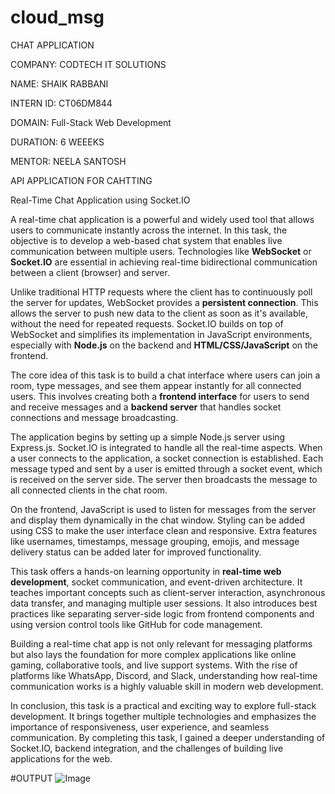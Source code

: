 # cloud_msg
CHAT  APPLICATION

COMPANY: CODTECH IT SOLUTIONS

NAME: SHAIK RABBANI

INTERN ID: CT06DM844

DOMAIN: Full-Stack Web Development

DURATION: 6 WEEEKS

MENTOR: NEELA SANTOSH

API APPLICATION FOR CAHTTING

Real-Time Chat Application using Socket.IO

A real-time chat application is a powerful and widely used tool that allows users to communicate instantly across the internet. In this task, the objective is to develop a web-based chat system that enables live communication between multiple users. Technologies like **WebSocket** or **Socket.IO** are essential in achieving real-time bidirectional communication between a client (browser) and server.

Unlike traditional HTTP requests where the client has to continuously poll the server for updates, WebSocket provides a **persistent connection**. This allows the server to push new data to the client as soon as it's available, without the need for repeated requests. Socket.IO builds on top of WebSocket and simplifies its implementation in JavaScript environments, especially with **Node.js** on the backend and **HTML/CSS/JavaScript** on the frontend.

The core idea of this task is to build a chat interface where users can join a room, type messages, and see them appear instantly for all connected users. This involves creating both a **frontend interface** for users to send and receive messages and a **backend server** that handles socket connections and message broadcasting.

The application begins by setting up a simple Node.js server using Express.js. Socket.IO is integrated to handle all the real-time aspects. When a user connects to the application, a socket connection is established. Each message typed and sent by a user is emitted through a socket event, which is received on the server side. The server then broadcasts the message to all connected clients in the chat room.

On the frontend, JavaScript is used to listen for messages from the server and display them dynamically in the chat window. Styling can be added using CSS to make the user interface clean and responsive. Extra features like usernames, timestamps, message grouping, emojis, and message delivery status can be added later for improved functionality.

This task offers a hands-on learning opportunity in **real-time web development**, socket communication, and event-driven architecture. It teaches important concepts such as client-server interaction, asynchronous data transfer, and managing multiple user sessions. It also introduces best practices like separating server-side logic from frontend components and using version control tools like GitHub for code management.

Building a real-time chat app is not only relevant for messaging platforms but also lays the foundation for more complex applications like online gaming, collaborative tools, and live support systems. With the rise of platforms like WhatsApp, Discord, and Slack, understanding how real-time communication works is a highly valuable skill in modern web development.

In conclusion, this task is a practical and exciting way to explore full-stack development. It brings together multiple technologies and emphasizes the importance of responsiveness, user experience, and seamless communication. By completing this task, I gained a deeper understanding of Socket.IO, backend integration, and the challenges of building live applications for the web.

#OUTPUT
![Image](https://github.com/user-attachments/assets/8d9888b9-1398-4df1-8745-1c255b44711a)
